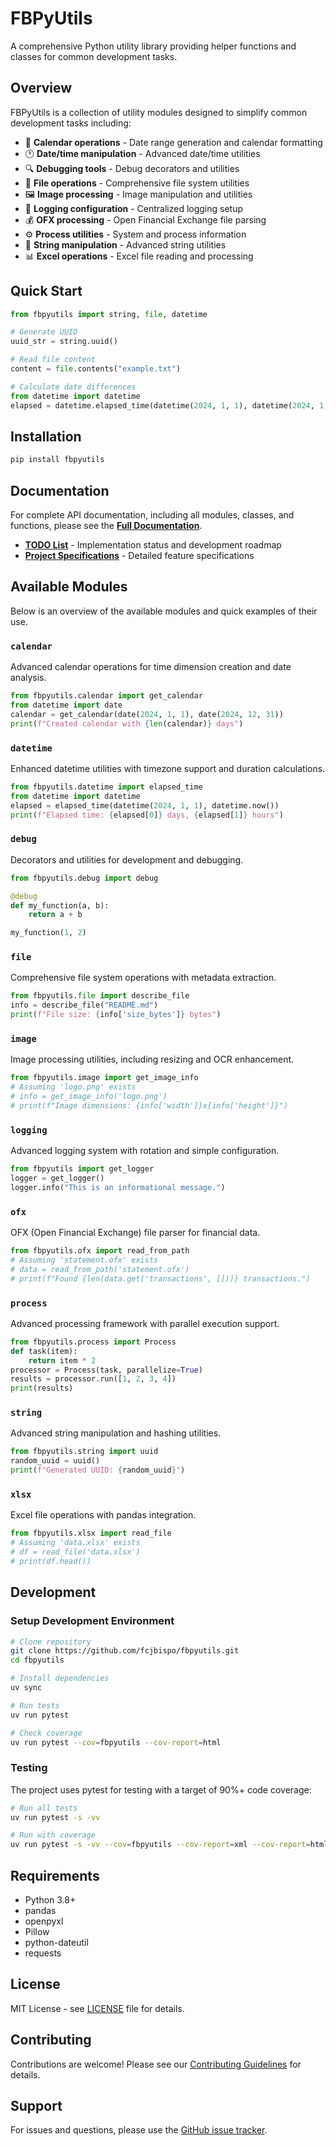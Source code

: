 # FBPyUtils

A comprehensive Python utility library providing helper functions and classes for common development tasks.

## Overview

FBPyUtils is a collection of utility modules designed to simplify common development tasks including:

- 📅 **Calendar operations** - Date range generation and calendar formatting
- 🕐 **Date/time manipulation** - Advanced date/time utilities
- 🔍 **Debugging tools** - Debug decorators and utilities
- 📁 **File operations** - Comprehensive file system utilities
- 🖼️ **Image processing** - Image manipulation and utilities
- 📝 **Logging configuration** - Centralized logging setup
- 💰 **OFX processing** - Open Financial Exchange file parsing
- ⚙️ **Process utilities** - System and process information
- 📝 **String manipulation** - Advanced string utilities
- 📊 **Excel operations** - Excel file reading and processing

## Quick Start

```python
from fbpyutils import string, file, datetime

# Generate UUID
uuid_str = string.uuid()

# Read file content
content = file.contents("example.txt")

# Calculate date differences
from datetime import datetime
elapsed = datetime.elapsed_time(datetime(2024, 1, 1), datetime(2024, 1, 2))
```

## Installation

```bash
pip install fbpyutils
```

## Documentation

For complete API documentation, including all modules, classes, and functions, please see the **[Full Documentation](DOC.md)**.

- **[TODO List](TODO.md)** - Implementation status and development roadmap
- **[Project Specifications](SPEC.md)** - Detailed feature specifications

## Available Modules

Below is an overview of the available modules and quick examples of their use.

### `calendar`
Advanced calendar operations for time dimension creation and date analysis.
```python
from fbpyutils.calendar import get_calendar
from datetime import date
calendar = get_calendar(date(2024, 1, 1), date(2024, 12, 31))
print(f"Created calendar with {len(calendar)} days")
```

### `datetime`
Enhanced datetime utilities with timezone support and duration calculations.
```python
from fbpyutils.datetime import elapsed_time
from datetime import datetime
elapsed = elapsed_time(datetime(2024, 1, 1), datetime.now())
print(f"Elapsed time: {elapsed[0]} days, {elapsed[1]} hours")
```

### `debug`
Decorators and utilities for development and debugging.
```python
from fbpyutils.debug import debug

@debug
def my_function(a, b):
    return a + b

my_function(1, 2)
```

### `file`
Comprehensive file system operations with metadata extraction.
```python
from fbpyutils.file import describe_file
info = describe_file("README.md")
print(f"File size: {info['size_bytes']} bytes")
```

### `image`
Image processing utilities, including resizing and OCR enhancement.
```python
from fbpyutils.image import get_image_info
# Assuming 'logo.png' exists
# info = get_image_info('logo.png')
# print(f"Image dimensions: {info['width']}x{info['height']}")
```

### `logging`
Advanced logging system with rotation and simple configuration.
```python
from fbpyutils import get_logger
logger = get_logger()
logger.info("This is an informational message.")
```

### `ofx`
OFX (Open Financial Exchange) file parser for financial data.
```python
from fbpyutils.ofx import read_from_path
# Assuming 'statement.ofx' exists
# data = read_from_path('statement.ofx')
# print(f"Found {len(data.get('transactions', []))} transactions.")
```

### `process`
Advanced processing framework with parallel execution support.
```python
from fbpyutils.process import Process
def task(item):
    return item * 2
processor = Process(task, parallelize=True)
results = processor.run([1, 2, 3, 4])
print(results)
```

### `string`
Advanced string manipulation and hashing utilities.
```python
from fbpyutils.string import uuid
random_uuid = uuid()
print(f"Generated UUID: {random_uuid}")
```

### `xlsx`
Excel file operations with pandas integration.
```python
from fbpyutils.xlsx import read_file
# Assuming 'data.xlsx' exists
# df = read_file('data.xlsx')
# print(df.head())
```

## Development

### Setup Development Environment

```bash
# Clone repository
git clone https://github.com/fcjbispo/fbpyutils.git
cd fbpyutils

# Install dependencies
uv sync

# Run tests
uv run pytest

# Check coverage
uv run pytest --cov=fbpyutils --cov-report=html
```

### Testing

The project uses pytest for testing with a target of 90%+ code coverage:

```bash
# Run all tests
uv run pytest -s -vv

# Run with coverage
uv run pytest -s -vv --cov=fbpyutils --cov-report=xml --cov-report=html
```

## Requirements

- Python 3.8+
- pandas
- openpyxl
- Pillow
- python-dateutil
- requests

## License

MIT License - see [LICENSE](LICENSE) file for details.

## Contributing

Contributions are welcome! Please see our [Contributing Guidelines](CONTRIBUTING.md) for details.

## Support

For issues and questions, please use the [GitHub issue tracker](https://github.com/fcjbispo/fbpyutils/issues).
